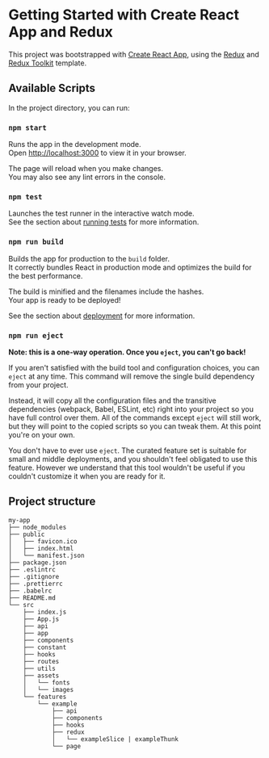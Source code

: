 # Getting Started with Create React App and Redux

This project was bootstrapped with [Create React App](https://github.com/facebook/create-react-app), using the [Redux](https://redux.js.org/) and [Redux Toolkit](https://redux-toolkit.js.org/) template.

## Available Scripts

In the project directory, you can run:

### `npm start`

Runs the app in the development mode.\
Open [http://localhost:3000](http://localhost:3000) to view it in your browser.

The page will reload when you make changes.\
You may also see any lint errors in the console.

### `npm test`

Launches the test runner in the interactive watch mode.\
See the section about [running tests](https://facebook.github.io/create-react-app/docs/running-tests) for more information.

### `npm run build`

Builds the app for production to the `build` folder.\
It correctly bundles React in production mode and optimizes the build for the best performance.

The build is minified and the filenames include the hashes.\
Your app is ready to be deployed!

See the section about [deployment](https://facebook.github.io/create-react-app/docs/deployment) for more information.

### `npm run eject`

**Note: this is a one-way operation. Once you `eject`, you can't go back!**

If you aren't satisfied with the build tool and configuration choices, you can `eject` at any time. This command will remove the single build dependency from your project.

Instead, it will copy all the configuration files and the transitive dependencies (webpack, Babel, ESLint, etc) right into your project so you have full control over them. All of the commands except `eject` will still work, but they will point to the copied scripts so you can tweak them. At this point you're on your own.

You don't have to ever use `eject`. The curated feature set is suitable for small and middle deployments, and you shouldn't feel obligated to use this feature. However we understand that this tool wouldn't be useful if you couldn't customize it when you are ready for it.


## Project structure

```
my-app
├── node_modules
├── public
│   ├── favicon.ico
│   ├── index.html
│   └── manifest.json
├── package.json
├── .eslintrc
├── .gitignore
├── .prettierrc
├── .babelrc
├── README.md
└── src
    ├── index.js
    ├── App.js
    ├── api
    ├── app
    ├── components
    ├── constant
    ├── hooks
    ├── routes
    ├── utils
    ├── assets
    │   └── fonts
    │   └── images
    └── features
        └── example
            ├── api
            ├── components
            ├── hooks
            ├── redux
            │   └── exampleSlice | exampleThunk
            └── page
```
